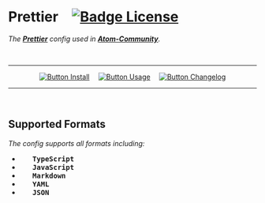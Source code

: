 
# Prettier   [![Badge License]][License]   

*The **[Prettier]** config used in **[Atom-Community]**.*

<br>

<div align = center>

---

[![Button Install]][Install]   
[![Button Usage]][Usage]   
[![Button Changelog]][Changelog]

---

</div>

<br>

## Supported Formats

*The config supports all formats including:*

- <kbd>   **TypeScript**   </kbd>
- <kbd>   **JavaScript**   </kbd>
- <kbd>   **Markdown**   </kbd>
- <kbd>   **YAML**   </kbd>
- <kbd>   **JSON**   </kbd>

<br>


<!----------------------------------------------------------------------------->

[Atom-Community]: https://github.com/atom-community
[Changelog]: https://github.com/atom-community/prettier-config-atomic/releases/
[Prettier]: https://prettier.io/


<!----------------------------------{ Files }---------------------------------->

[Install]: Documentation/Installation.md
[License]: LICENSE
[Usage]: Documentation/Usage.md


<!---------------------------------{ Badges }---------------------------------->

[Badge License]: https://img.shields.io/badge/License-MIT-e5ab42.svg?style=for-the-badge


<!--------------------------------{ Buttons }---------------------------------->

[Button Changelog]: https://img.shields.io/badge/Changelog-e5ab42?style=for-the-badge&logoColor=white&logo=AzureArtifacts
[Button Install]: https://img.shields.io/badge/Install-78af9f?style=for-the-badge&logoColor=white&logo=DocuSign
[Button Usage]: https://img.shields.io/badge/Usage-6399c4?style=for-the-badge&logoColor=white&logo=GitBook
